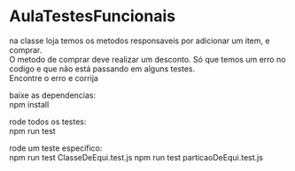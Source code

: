 # AulaTestesFuncionais
<p>
  na classe loja temos os metodos responsaveis por adicionar um item, e comprar.<br>
  O metodo de comprar deve realizar um desconto. Só que temos um erro no codigo e que não está passando em alguns testes.<br>
  Encontre o erro e corrija
</p>

<p>baixe as dependencias:
  <br>
  npm install
</p>
    
<p>rode todos os testes:
   <br>
  npm run test
</p>



<p>rode um teste especifico:
  <br>
  npm run test ClasseDeEqui.test.js
  npm run test particaoDeEqui.test.js

</p>
  
